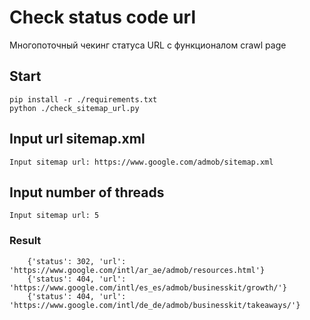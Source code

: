 # Check status code url
Многопоточный чекинг статуса URL c функционалом crawl page

## Start
``` 
pip install -r ./requirements.txt
python ./check_sitemap_url.py 
```

## Input url sitemap.xml

``` Input sitemap url: https://www.google.com/admob/sitemap.xml ```

## Input number of threads
```Input sitemap url: 5 ```

### Result
``` 
    {'status': 302, 'url': 'https://www.google.com/intl/ar_ae/admob/resources.html'}
    {'status': 404, 'url': 'https://www.google.com/intl/es_es/admob/businesskit/growth/'}
    {'status': 404, 'url': 'https://www.google.com/intl/de_de/admob/businesskit/takeaways/'}
```
